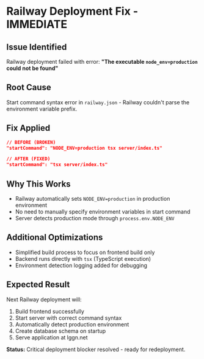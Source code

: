 # Railway Deployment Fix - IMMEDIATE

## Issue Identified
Railway deployment failed with error: **"The executable `node_env=production` could not be found"**

## Root Cause
Start command syntax error in `railway.json` - Railway couldn't parse the environment variable prefix.

## Fix Applied
```json
// BEFORE (BROKEN)
"startCommand": "NODE_ENV=production tsx server/index.ts"

// AFTER (FIXED)
"startCommand": "tsx server/index.ts"
```

## Why This Works
- Railway automatically sets `NODE_ENV=production` in production environment
- No need to manually specify environment variables in start command
- Server detects production mode through `process.env.NODE_ENV`

## Additional Optimizations
- Simplified build process to focus on frontend build only
- Backend runs directly with `tsx` (TypeScript execution)
- Environment detection logging added for debugging

## Expected Result
Next Railway deployment will:
1. Build frontend successfully
2. Start server with correct command syntax
3. Automatically detect production environment
4. Create database schema on startup
5. Serve application at lggn.net

**Status:** Critical deployment blocker resolved - ready for redeployment.